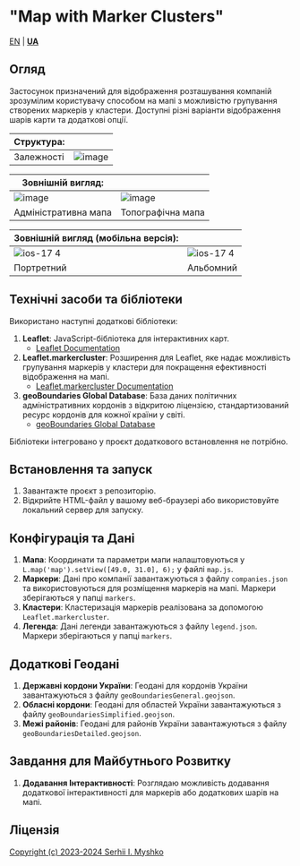 # "Map with Marker Clusters"

[EN](https://github.com/sergeiown/Map_with_Marker_Clusters/blob/main/README.md)  |  **[UA](https://github.com/sergeiown/Map_with_Marker_Clusters/blob/main/README-UA.md)**

## Огляд

Застосунок призначений для відображення розташування компаній зрозумілим користувачу способом на мапі з можливістю групування створених маркерів у кластери. Доступні різні варіанти відображення шарів карти та додаткові опції.

| Структура:  ||
| --- | --- |
| Залежності | ![image](https://github.com/sergeiown/Map_with_Marker_Clusters/assets/112722061/6af89d08-7761-4d73-b73d-9212dc8a7f89) |

| Зовнішній вигляд:  ||
| --- | --- |
| ![image](https://github.com/sergeiown/Map_with_Marker_Clusters/assets/112722061/4f9fe4f3-4ced-418b-8502-aa8558c9e048) | ![image](https://github.com/sergeiown/Map_with_Marker_Clusters/assets/112722061/8b8f3e2e-32ec-4baa-8391-def278b63bd3) |
| Адміністративна мапа                  | Топографічна мапа                      |

| Зовнішній вигляд (мобільна версія):  ||
| --- | --- |
| ![ios-17 4](https://github.com/sergeiown/Map_with_Marker_Clusters/assets/112722061/bd2f8c1c-f035-49f7-84bd-5ccbe3222332) | ![ios-17 4](https://github.com/sergeiown/Map_with_Marker_Clusters/assets/112722061/d2ad3692-e56d-413a-bbec-4a441bee8170) |
| Портретний | Альбомний |

## Технічні засоби та бібліотеки

Використано наступні додаткові бібліотеки:
1. **Leaflet**: JavaScript-бібліотека для інтерактивних карт.
   - [Leaflet Documentation](https://leafletjs.com/)
2. **Leaflet.markercluster**: Розширення для Leaflet, яке надає можливість групування маркерів у кластери для покращення ефективності відображення на мапі.
   - [Leaflet.markercluster Documentation](https://github.com/Leaflet/Leaflet.markercluster)
3. **geoBoundaries Global Database**: База даних політичних адміністративних кордонів з відкритою ліцензією, стандартизований ресурс кордонів для кожної країни у світі.
   - [geoBoundaries Global Database](https://www.geoboundaries.org)

Бібліотеки інтегровано у проєкт додаткового встановлення не потрібно.

## Встановлення та запуск

1. Завантажте проєкт з репозиторію.
2. Відкрийте HTML-файл у вашому веб-браузері або використовуйте локальний сервер для запуску.

## Конфігурація та Дані

1. **Мапа**: Координати та параметри мапи налаштовуються у `L.map('map').setView([49.0, 31.0], 6);` у файлі `map.js`.
2. **Маркери**: Дані про компанії завантажуються з файлу `companies.json` та використовуються для розміщення маркерів на мапі. Маркери зберігаються у папці `markers`.
3. **Кластери**: Кластеризація маркерів реалізована за допомогою `Leaflet.markercluster`.
4. **Легенда**: Дані легенди завантажуються з файлу `legend.json`. Маркери зберігаються у папці `markers`.

## Додаткові Геодані

1. **Державні кордони України**: Геодані для кордонів України завантажуються з файлу `geoBoundariesGeneral.geojson`.
2. **Обласні кордони**: Геодані для областей України завантажуються з файлу `geoBoundariesSimplified.geojson`.
3. **Межі районів**: Геодані для районів України завантажуються з файлу `geoBoundariesDetailed.geojson`.

## Завдання для Майбутнього Розвитку

1. **Додавання Інтерактивності**: Розглядаю можливість додавання додаткової інтерактивності для маркерів або додаткових шарів на мапі.

## Ліцензія

[Copyright (c) 2023-2024 Serhii I. Myshko](https://github.com/sergeiown/Map_with_Marker_Clusters/blob/main/LICENSE)
